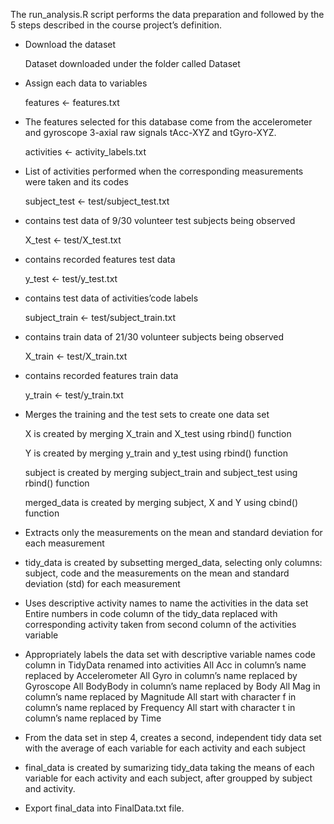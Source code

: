 The run_analysis.R script performs the data preparation and followed by the 5 steps described in the course project’s definition.

* Download the dataset

    Dataset downloaded under the folder called Dataset

* Assign each data to variables
    
    features <- features.txt

* The features selected for this database come from the accelerometer and gyroscope 3-axial raw signals tAcc-XYZ and tGyro-XYZ.

    activities <- activity_labels.txt

* List of activities performed when the corresponding measurements were taken and its codes
    
    subject_test <- test/subject_test.txt

* contains test data of 9/30 volunteer test subjects being observed

    X_test <- test/X_test.txt

* contains recorded features test data

    y_test <- test/y_test.txt 

* contains test data of activities’code labels

    subject_train <- test/subject_train.txt

* contains train data of 21/30 volunteer subjects being observed

    X_train <- test/X_train.txt

* contains recorded features train data

    y_train <- test/y_train.txt

* Merges the training and the test sets to create one data set

    X is created by merging X_train and X_test using rbind() function
    
    Y is created by merging y_train and y_test using rbind() function
    
    subject is created by merging subject_train and subject_test using rbind() function
    
    merged_data is created by merging subject, X and Y using cbind() function

* Extracts only the measurements on the mean and standard deviation for each measurement

* tidy_data is created by subsetting merged_data, selecting only columns: subject, code and the measurements on the mean and standard deviation (std) for each measurement

* Uses descriptive activity names to name the activities in the data set
Entire numbers in code column of the tidy_data replaced with corresponding activity taken from second column of the activities variable

* Appropriately labels the data set with descriptive variable names
    code column in TidyData renamed into activities
    All Acc in column’s name replaced by Accelerometer
    All Gyro in column’s name replaced by Gyroscope
    All BodyBody in column’s name replaced by Body
    All Mag in column’s name replaced by Magnitude
    All start with character f in column’s name replaced by Frequency
    All start with character t in column’s name replaced by Time

* From the data set in step 4, creates a second, independent tidy data set with the average of each variable for each activity and each subject
* final_data is created by sumarizing tidy_data taking the means of each variable for each activity and each subject, after groupped by subject and activity.
* Export final_data into FinalData.txt file.
